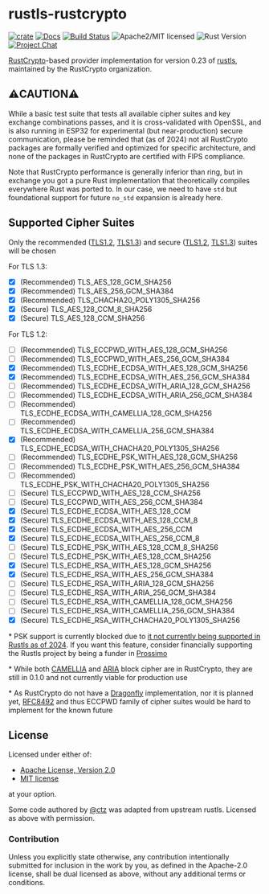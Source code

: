 # rustls-rustcrypto

[![crate][crate-image]][crate-link]
[![Docs][docs-image]][docs-link]
[![Build Status][build-image]][build-link]
![Apache2/MIT licensed][license-image]
![Rust Version][rustc-image]
[![Project Chat][chat-image]][chat-link]

[RustCrypto]-based provider implementation for version 0.23 of [rustls], maintained by the RustCrypto organization.

## ⚠️CAUTION⚠️

While a basic test suite that tests all available cipher suites and key exchange combinations passes, and it is cross-validated with OpenSSL, and is also running in ESP32 for experimental (but near-production) secure communication, please be reminded that (as of 2024) not all RustCrypto packages are formally verified and optimized for specific architecture, and none of the packages in RustCrypto are certified with FIPS compliance.

Note that RustCrypto performance is generally inferior than ring, but in exchange you got a pure Rust implementation that theoretically compiles everywhere Rust was ported to. In our case, we need to have `std` but foundational support for future `no_std` expansion is already here.

## Supported Cipher Suites

Only the recommended ([TLS1.2](https://ciphersuite.info/cs/?security=recommended&singlepage=true&tls=tls12), [TLS1.3](https://ciphersuite.info/cs/?security=recommended&singlepage=true&tls=tls13)) and secure ([TLS1.2](https://ciphersuite.info/cs/?security=secure&singlepage=true&tls=tls12), [TLS1.3](https://ciphersuite.info/cs/?security=secure&singlepage=true&tls=tls13)) suites will be chosen

For TLS 1.3:

- [x] (Recommended) TLS_AES_128_GCM_SHA256
- [x] (Recommended) TLS_AES_256_GCM_SHA384
- [x] (Recommended) TLS_CHACHA20_POLY1305_SHA256
- [x] (Secure) TLS_AES_128_CCM_8_SHA256
- [x] (Secure) TLS_AES_128_CCM_SHA256

For TLS 1.2:

- [ ] (Recommended) TLS_ECCPWD_WITH_AES_128_GCM_SHA256
- [ ] (Recommended) TLS_ECCPWD_WITH_AES_256_GCM_SHA384
- [x] (Recommended) TLS_ECDHE_ECDSA_WITH_AES_128_GCM_SHA256
- [x] (Recommended) TLS_ECDHE_ECDSA_WITH_AES_256_GCM_SHA384
- [ ] (Recommended) TLS_ECDHE_ECDSA_WITH_ARIA_128_GCM_SHA256
- [ ] (Recommended) TLS_ECDHE_ECDSA_WITH_ARIA_256_GCM_SHA384
- [ ] (Recommended) TLS_ECDHE_ECDSA_WITH_CAMELLIA_128_GCM_SHA256
- [ ] (Recommended) TLS_ECDHE_ECDSA_WITH_CAMELLIA_256_GCM_SHA384
- [x] (Recommended) TLS_ECDHE_ECDSA_WITH_CHACHA20_POLY1305_SHA256
- [ ] (Recommended) TLS_ECDHE_PSK_WITH_AES_128_GCM_SHA256
- [ ] (Recommended) TLS_ECDHE_PSK_WITH_AES_256_GCM_SHA384
- [ ] (Recommended) TLS_ECDHE_PSK_WITH_CHACHA20_POLY1305_SHA256
- [ ] (Secure) TLS_ECCPWD_WITH_AES_128_CCM_SHA256
- [ ] (Secure) TLS_ECCPWD_WITH_AES_256_CCM_SHA384
- [x] (Secure) TLS_ECDHE_ECDSA_WITH_AES_128_CCM
- [x] (Secure) TLS_ECDHE_ECDSA_WITH_AES_128_CCM_8
- [x] (Secure) TLS_ECDHE_ECDSA_WITH_AES_256_CCM
- [x] (Secure) TLS_ECDHE_ECDSA_WITH_AES_256_CCM_8
- [ ] (Secure) TLS_ECDHE_PSK_WITH_AES_128_CCM_8_SHA256
- [ ] (Secure) TLS_ECDHE_PSK_WITH_AES_128_CCM_SHA256
- [x] (Secure) TLS_ECDHE_RSA_WITH_AES_128_GCM_SHA256
- [x] (Secure) TLS_ECDHE_RSA_WITH_AES_256_GCM_SHA384
- [ ] (Secure) TLS_ECDHE_RSA_WITH_ARIA_128_GCM_SHA256
- [ ] (Secure) TLS_ECDHE_RSA_WITH_ARIA_256_GCM_SHA384
- [ ] (Secure) TLS_ECDHE_RSA_WITH_CAMELLIA_128_GCM_SHA256
- [ ] (Secure) TLS_ECDHE_RSA_WITH_CAMELLIA_256_GCM_SHA384
- [x] (Secure) TLS_ECDHE_RSA_WITH_CHACHA20_POLY1305_SHA256

\* PSK support is currently blocked due to [it not currently being supported in Rustls as of 2024](https://github.com/rustls/rustls/issues/174).
If you want this feature, consider financially supporting the Rustls project by being a funder in [Prossimo](https://www.memorysafety.org/initiative/rustls/)

\* While both [CAMELLIA](https://github.com/RustCrypto/block-ciphers/tree/master/camellia) and [ARIA](https://github.com/RustCrypto/block-ciphers/tree/master/aria) block cipher are in RustCrypto, they are still in 0.1.0 and not currently viable for production use

\* As RustCrypto do not have a [Dragonfly](https://www.ietf.org/proceedings/83/slides/slides-83-cfrg-0.pdf) implementation, nor it is planned yet, [RFC8492](https://datatracker.ietf.org/doc/html/rfc8492) and thus ECCPWD family of cipher suites would be hard to implement for the known future

## License

Licensed under either of:

- [Apache License, Version 2.0](http://www.apache.org/licenses/LICENSE-2.0)
- [MIT license](http://opensource.org/licenses/MIT)

at your option.

Some code authored by [@ctz](https://github.com/ctz) was adapted from upstream rustls. Licensed as above with permission.

### Contribution

Unless you explicitly state otherwise, any contribution intentionally submitted
for inclusion in the work by you, as defined in the Apache-2.0 license, shall be
dual licensed as above, without any additional terms or conditions.

[//]: # "badges"
[crate-image]: https://img.shields.io/crates/v/rustls-rustcrypto
[crate-link]: https://crates.io/crates/rustls-rustcrypto
[docs-image]: https://docs.rs/rustls-rustcrypto/badge.svg
[docs-link]: https://docs.rs/rustls-rustcrypto/
[build-image]: https://github.com/RustCrypto/rustls-rustcrypto/actions/workflows/rustls-rustcrypto.yml/badge.svg
[build-link]: https://github.com/RustCrypto/rustls-rustcrypto/actions/workflows/rustls-rustcrypto.yml
[license-image]: https://img.shields.io/badge/license-Apache2.0/MIT-blue.svg
[rustc-image]: https://img.shields.io/badge/rustc-1.75+-blue.svg
[chat-image]: https://img.shields.io/badge/zulip-join_chat-blue.svg
[chat-link]: https://rustcrypto.zulipchat.com/#narrow/stream/434751-TLS
[//]: # "links"
[RustCrypto]: https://github.com/RustCrypto/
[rustls]: https://github.com/rustls/rustls/
